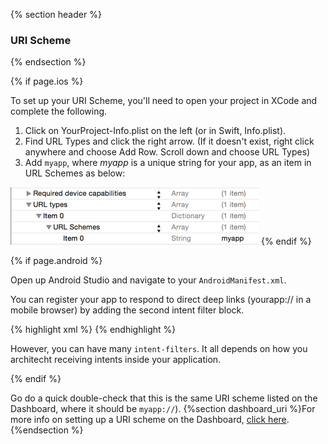 {% section header %}
### URI Scheme
{% endsection %}

{% if page.ios %}

To set up your URI Scheme, you'll need to open your project in XCode and complete the following.

1. Click on YourProject-Info.plist on the left (or in Swift, Info.plist).
1. Find URL Types and click the right arrow. (If it doesn't exist, right click anywhere and choose Add Row. Scroll down and choose URL Types)
1. Add `myapp`, where _myapp_ is a unique string for your app, as an item in URL Schemes as below:

![Setting Key in PList Demo](/img/ingredients/configuring_the_client/ios_uri_scheme.png)
{% endif %}
<!---       /iOS-specific URI Scheme -->

{% if page.android %}

Open up Android Studio and navigate to your `AndroidManifest.xml`.

You can register your app to respond to direct deep links (yourapp:// in a mobile browser) by adding the second intent filter block.

{% highlight xml %}
<activity
	android:name="com.yourapp.SplashActivity"
	android:label="@string/app_name" >
	<intent-filter>
		<action android:name="android.intent.action.MAIN" />
		<category android:name="android.intent.category.LAUNCHER" />
	</intent-filter>
	<!-- Add this intent filter below, and change yourapp to your app name -->
	<intent-filter>
		<data android:scheme="yourapp" android:host="open" />
		<action android:name="android.intent.action.VIEW" />
		<category android:name="android.intent.category.DEFAULT" />
		<category android:name="android.intent.category.BROWSABLE" />
	</intent-filter>
</activity>
{% endhighlight %}

However, you can have many `intent-filters`. It all depends on how you architecht receiving intents inside your application.

{% endif %}
<!---       /Android-specific URI Scheme -->

Go do a quick double-check that this is the same URI scheme listed on the Dashboard, where it should be `myapp://`). {%section dashboard_uri %}For more info on setting up a URI scheme on the Dashboard, [click here](/domains/configuring_the_dashboard/{{page.platform}}/#uri-scheme).{%endsection %}
